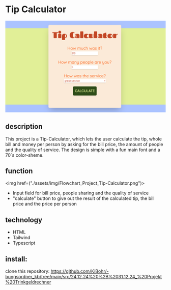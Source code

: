 # Tip Calculator

<img src="./assets/img/TipCalculator.png" alt="">

## description

This project is a Tip-Calculator, which lets the user calculate the tip, whole bill and money per person by asking for the bill price, the amount of people and the quality of service. The design is simple with a fun main font and a 70´s color-sheme.

## function

<img href=("./assets/img/Flowchart_Project_Tip-Calculator.png")>

- Input field for bill price, people sharing and the quality of service
- "calculate" button to give out the result of the calculated tip, the bill price and the price per person

## technology

- HTML
- Tailwind
- Typescript

## install:

clone this repository: https://github.com/KiBohr/-bungsordner_kb/tree/main/src/24.12.24%20%2B%2031.12.24_%20Projekt%20Trinkgeldrechner
